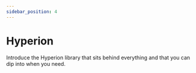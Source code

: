 ```yaml
---
sidebar_position: 4
---
```


# Hyperion

Introduce the Hyperion library that sits behind everything and that you can dip into when you need.